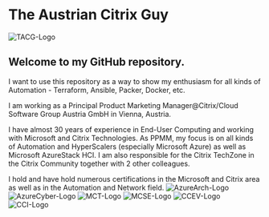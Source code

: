 # The Austrian Citrix Guy

![TACG-Logo](https://www.the-austrian-citrix-guy.at/wp-content/uploads/2024/11/the-austrian-citrix-guy.at_.512sq.noblue.png)

## Welcome to my GitHub repository.

I want to use this repository as a way to show my enthusiasm for all kinds of Automation - Terraform, Ansible, Packer, Docker, etc.

I am working as a Principal Product Marketing Manager@Citrix/Cloud Software Group Austria GmbH in Vienna, Austria.

I have almost 30 years of experience in End-User Computing and working with Microsoft and Citrix Technologies.
As PPMM, my focus is on all kinds of Automation and HyperScalers (especially Microsoft Azure) as well as Microsoft AzureStack HCI.
I am also responsible for the Citrix TechZone in the Citrix Community together with 2 other colleagues.

I hold and have hold numerous certifications in the Microsoft and Citrix area as well as in the Automation and Network field.
![AzureArch-Logo](https://www.the-austrian-citrix-guy.at/wp-content/uploads/2024/11/azure-architect-225.png) ![AzureCyber-Logo](https://www.the-austrian-citrix-guy.at/wp-content/uploads/2024/11/azure-cybersec-225.png) ![MCT-Logo](https://www.the-austrian-citrix-guy.at/wp-content/uploads/2024/11/mct2024-225.png) ![MCSE-Logo](https://www.the-austrian-citrix-guy.at/wp-content/uploads/2024/11/mcse-225.png) ![CCEV-Logo](https://www.the-austrian-citrix-guy.at/wp-content/uploads/2024/11/cce-v-225.png) ![CCI-Logo](https://www.the-austrian-citrix-guy.at/wp-content/uploads/2024/11/CCI-225.png)
